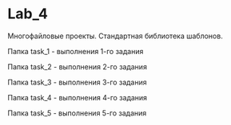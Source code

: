 # Lab_4
Многофайловые проекты. Стандартная библиотека шаблонов.

Папка task_1 - выполнения 1-го задания

Папка task_2 - выполнения 2-го задания

Папка task_3 - выполнения 3-го задания

Папка task_4 - выполнения 4-го задания

Папка task_5 - выполнения 5-го задания
